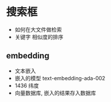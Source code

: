 # 搜索框

- 如何在大文件做检索
- 关键字 相似度的排序

## embedding

- 文本嵌入
- 嵌入的模型 text-embedding-ada-002
- 1436 纬度
- 向量数据库,
  嵌入的结果存入数据库
